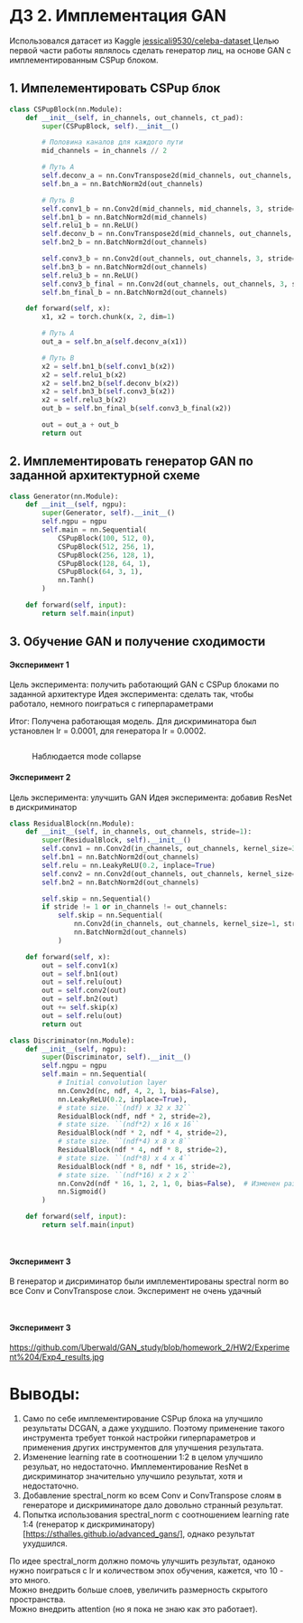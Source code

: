 # ДЗ 2. Имплементация GAN  

Использовался датасет из Kaggle [jessicali9530/celeba-dataset ](https://www.kaggle.com/datasets/jessicali9530/celeba-dataset) 
Целью первой части работы являлось сделать генератор лиц, на основе GAN с имплементированным CSPup блоком. 

## 1. Импелементировать CSPup блок

```python
class CSPupBlock(nn.Module):
    def __init__(self, in_channels, out_channels, ct_pad):
        super(CSPupBlock, self).__init__()

        # Половина каналов для каждого пути
        mid_channels = in_channels // 2

        # Путь A
        self.deconv_a = nn.ConvTranspose2d(mid_channels, out_channels, 4, 2, ct_pad)
        self.bn_a = nn.BatchNorm2d(out_channels)

        # Путь B
        self.conv1_b = nn.Conv2d(mid_channels, mid_channels, 3, stride=1, padding=1)
        self.bn1_b = nn.BatchNorm2d(mid_channels)
        self.relu1_b = nn.ReLU()
        self.deconv_b = nn.ConvTranspose2d(mid_channels, out_channels, 4, 2, ct_pad)
        self.bn2_b = nn.BatchNorm2d(out_channels)

        self.conv3_b = nn.Conv2d(out_channels, out_channels, 3, stride=1, padding=1)
        self.bn3_b = nn.BatchNorm2d(out_channels)
        self.relu3_b = nn.ReLU()
        self.conv3_b_final = nn.Conv2d(out_channels, out_channels, 3, stride=1, padding=1)
        self.bn_final_b = nn.BatchNorm2d(out_channels)

    def forward(self, x):
        x1, x2 = torch.chunk(x, 2, dim=1)

        # Путь A
        out_a = self.bn_a(self.deconv_a(x1))

        # Путь B
        x2 = self.bn1_b(self.conv1_b(x2))
        x2 = self.relu1_b(x2)
        x2 = self.bn2_b(self.deconv_b(x2))
        x2 = self.bn3_b(self.conv3_b(x2))
        x2 = self.relu3_b(x2)
        out_b = self.bn_final_b(self.conv3_b_final(x2))

        out = out_a + out_b
        return out
```


## 2. Имплементировать генератор GAN по заданной архитектурной схеме   

```python
class Generator(nn.Module):
    def __init__(self, ngpu):
        super(Generator, self).__init__()
        self.ngpu = ngpu
        self.main = nn.Sequential(
            CSPupBlock(100, 512, 0), 
            CSPupBlock(512, 256, 1),
            CSPupBlock(256, 128, 1),
            CSPupBlock(128, 64, 1),
            CSPupBlock(64, 3, 1),  
            nn.Tanh()
        )

    def forward(self, input):
        return self.main(input)
```

## 3. Обучение GAN и получение сходимости

#### Эксперимент 1
Цель эксперимента: получить работающий GAN с CSPup блоками по заданной архитектуре 
Идея эксперимента: сделать так, чтобы работало, немного поиграться с гиперпараметрами   

Итог: Получена работающая модель. Для дискриминатора был установлен lr = 0.0001, для генератора lr = 0.0002.


<figure>
  <img
  src="https://github.com/Uberwald/GAN_study/blob/homework_2/HW2/Experiment%201/Exp1.jpg"
  alt="">
</figure>   


<figure>
  <img
  src="https://github.com/Uberwald/GAN_study/blob/homework_2/HW2/Experiment%201/Exp1_results.jpg"
  alt="">
  <figcaption>Наблюдается mode collapse</figcaption>
</figure>  


#### Эксперимент 2
Цель эксперимента: улучшить GAN
Идея эксперимента: добавив ResNet в дискриминатор 
```python
class ResidualBlock(nn.Module):
    def __init__(self, in_channels, out_channels, stride=1):
        super(ResidualBlock, self).__init__()
        self.conv1 = nn.Conv2d(in_channels, out_channels, kernel_size=3, stride=stride, padding=1, bias=False)
        self.bn1 = nn.BatchNorm2d(out_channels)
        self.relu = nn.LeakyReLU(0.2, inplace=True)
        self.conv2 = nn.Conv2d(out_channels, out_channels, kernel_size=3, stride=1, padding=1, bias=False)
        self.bn2 = nn.BatchNorm2d(out_channels)

        self.skip = nn.Sequential()
        if stride != 1 or in_channels != out_channels:
            self.skip = nn.Sequential(
                nn.Conv2d(in_channels, out_channels, kernel_size=1, stride=stride, bias=False),
                nn.BatchNorm2d(out_channels)
            )

    def forward(self, x):
        out = self.conv1(x)
        out = self.bn1(out)
        out = self.relu(out)
        out = self.conv2(out)
        out = self.bn2(out)
        out += self.skip(x)
        out = self.relu(out)
        return out

class Discriminator(nn.Module):
    def __init__(self, ngpu):
        super(Discriminator, self).__init__()
        self.ngpu = ngpu
        self.main = nn.Sequential(
            # Initial convolution layer
            nn.Conv2d(nc, ndf, 4, 2, 1, bias=False),
            nn.LeakyReLU(0.2, inplace=True),
            # state size. ``(ndf) x 32 x 32``
            ResidualBlock(ndf, ndf * 2, stride=2),
            # state size. ``(ndf*2) x 16 x 16``
            ResidualBlock(ndf * 2, ndf * 4, stride=2),
            # state size. ``(ndf*4) x 8 x 8``
            ResidualBlock(ndf * 4, ndf * 8, stride=2),
            # state size. ``(ndf*8) x 4 x 4``
            ResidualBlock(ndf * 8, ndf * 16, stride=2),
            # state size. ``(ndf*16) x 2 x 2``
            nn.Conv2d(ndf * 16, 1, 2, 1, 0, bias=False),  # Изменен размер ядра на 2
            nn.Sigmoid()
        )

    def forward(self, input):
        return self.main(input)
```




<figure>
  <img
  src="https://github.com/Uberwald/GAN_study/blob/homework_2/HW2/Experiment%202/Exp2.jpg"
  alt="">
  <figcaption></figcaption>
</figure>   

<figure>
  <img
  src="https://github.com/Uberwald/GAN_study/blob/homework_2/HW2/Experiment%202/Exp2_results.jpg"
  alt="">
  <figcaption></figcaption>
</figure>  

#### Эксперимент 3   
В генератор и дисриминатор были имплементированы spectral norm во все Conv и ConvTranspose слои. Эксперимент не очень удачный

<figure>
  <img
  src="https://github.com/Uberwald/GAN_study/blob/homework_2/HW2/Experiment%204/Exp4.jpg"
  alt="">
  <figcaption></figcaption>
</figure> 

<figure>
  <img
  src="https://github.com/Uberwald/GAN_study/blob/homework_2/HW2/Experiment%204/Exp3_result4.jpg"
  alt="">
  <figcaption></figcaption>
</figure>  

#### Эксперимент 3   



https://github.com/Uberwald/GAN_study/blob/homework_2/HW2/Experiment%204/Exp4_results.jpg

# Выводы:   
1) Само по себе имплементирование CSPup блока на улучшило результаты DCGAN, а даже ухудшило. Поэтому применение такого инструмента требует тонкой настройки гиперпараметров и применения других инструментов для улучшения результата.
2) Изменение learning rate в соотношении 1:2 в целом улучшило резульат, но недостаточно. Имплементирование ResNet в дискриминатор значительно улучшило результат, хотя и недостаточно.
3) Добавление spectral_norm ко всем Conv и ConvTranspose слоям в генераторе и дискриминаторе дало довольно странный результат.
4) Попытка использования spectral_norm с соотношением learning rate 1:4 (генератор к дискриминатору) [https://sthalles.github.io/advanced_gans/], однако результат ухудшился.

По идее spectral_norm должно помочь улучшить результат, оданоко нужно поиграться с lr и количеством эпох обучения, кажется, что 10 - это много.   
Можно внедрить больше слоев, увеличить размерность скрытого пространства.   
Можно внедрить attention (но я пока не знаю как это работает).



